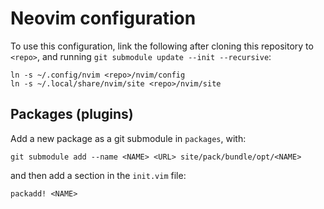 # Neovim configuration

To use this configuration, link the following after
cloning this repository to `<repo>`, and running
`git submodule update --init --recursive`:

```
ln -s ~/.config/nvim <repo>/nvim/config
ln -s ~/.local/share/nvim/site <repo>/nvim/site
```

## Packages (plugins)

Add a new package as a git submodule in `packages`, with:

```
git submodule add --name <NAME> <URL> site/pack/bundle/opt/<NAME>
```

and then add a section in the `init.vim` file:

```
packadd! <NAME>
```
